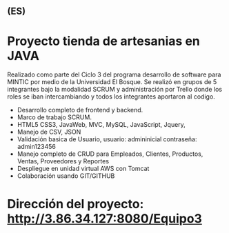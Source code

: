 ## (ES)

# Proyecto tienda de artesanias en JAVA

Realizado como parte del Ciclo 3 del programa desarrollo de software para MINTIC por medio de la Universidad El Bosque. 
Se realizó en grupos de 5 integrantes bajo la modalidad SCRUM y administración por Trello donde los roles se iban intercambiando y todos los integrantes aportaron al codigo.

* Desarrollo completo de frontend y backend. 
* Marco de trabajo SCRUM. 
* HTML5 CSS3, JavaWeb, MVC, MySQL, JavaScript, Jquery, 
* Manejo de CSV, JSON
* Validación basica de Usuario, usuario: admininicial contraseña: admin123456
* Manejo completo de CRUD para Empleados, Clientes, Productos, Ventas, Proveedores y Reportes
* Despliegue en unidad virtual AWS con Tomcat
* Colaboración usando GIT/GITHUB

# Dirección del proyecto: http://3.86.34.127:8080/Equipo3
